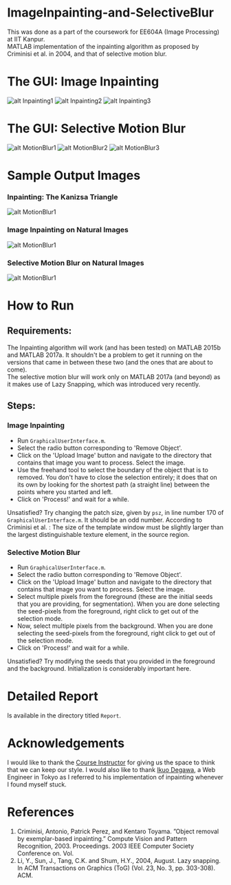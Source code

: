 # ImageInpainting-and-SelectiveBlur
This was done as a part of the coursework for EE604A (Image Processing) at IIT Kanpur.  
MATLAB implementation of the inpainting algorithm as proposed by Criminisi et al. in 2004, and that of selective motion blur.  

# The GUI: Image Inpainting
![alt Inpainting1](https://github.com/TheGalileo/ImageInpainting-and-SelectiveBlur/blob/master/images/GUINothing.JPG)
![alt Inpainting2](https://github.com/TheGalileo/ImageInpainting-and-SelectiveBlur/blob/master/images/GUISolved.png)
![alt Inpainting3](https://github.com/TheGalileo/ImageInpainting-and-SelectiveBlur/blob/master/images/ImageWithOutput.JPG)

# The GUI: Selective Motion Blur
![alt MotionBlur1](https://github.com/TheGalileo/ImageInpainting-and-SelectiveBlur/blob/master/images/OrgImage1.JPG)
![alt MotionBlur2](https://github.com/TheGalileo/ImageInpainting-and-SelectiveBlur/blob/master/images/Something.png)
![alt MotionBlur3](https://github.com/TheGalileo/ImageInpainting-and-SelectiveBlur/blob/master/images/ImgOutput.JPG)

# Sample Output Images
### Inpainting: The Kanizsa Triangle
![alt MotionBlur1](https://github.com/TheGalileo/ImageInpainting-and-SelectiveBlur/blob/master/images/samplebeech.JPG)
### Image Inpainting on Natural Images
![alt MotionBlur1](https://github.com/TheGalileo/ImageInpainting-and-SelectiveBlur/blob/master/images/sample1.JPG)
### Selective Motion Blur on Natural Images
![alt MotionBlur1](https://github.com/TheGalileo/ImageInpainting-and-SelectiveBlur/blob/master/images/sample2.JPG)

# How to Run
## Requirements:
The Inpainting algorithm will work (and has been tested) on MATLAB 2015b and MATLAB 2017a. It shouldn't be a problem to get it running on the versions that came in between these two (and the ones that are about to come).  
The selective motion blur will work only on MATLAB 2017a (and beyond) as it makes use of Lazy Snapping, which was introduced very recently.

## Steps:
### Image Inpainting
 - Run `GraphicalUserInterface.m`.  
 - Select the radio button corresponding to 'Remove Object'.
 - Click on the 'Upload Image' button and navigate to the directory that contains that image you want to process. Select the image.
 - Use the freehand tool to select the boundary of the object that is to removed. You don't have to close the selection entirely; it does that on its own by looking for the shortest path (a straight line) between the points where you started and left.
 - Click on 'Process!' and wait for a while.  
  
Unsatisfied? Try changing the patch size, given by `psz`, in line number 170 of `GraphicalUserInterface.m`. It should be an odd number. According to Criminisi et al. : The size of the template window must be slightly larger than the largest distinguishable texture element, in the source region.

### Selective Motion Blur
 - Run `GraphicalUserInterface.m`.
 - Select the radio button corresponding to 'Remove Object'.
 - Click on the 'Upload Image' button and navigate to the directory that contains that image you want to process. Select the image.
 - Select multiple pixels from the foreground (these are the initial seeds that you are providing, for segmentation). When you are done selecting the seed-pixels from the foreground, right click to get out of the selection mode.
 - Now, select multiple pixels from the background. When you are done selecting the seed-pixels from the foreground, right click to get out of the selection mode.
 - Click on 'Process!' and wait for a while.  
  
Unsatisfied? Try modifying the seeds that you provided in the foreground and the background. Initialization is considerably important here.

# Detailed Report
Is available in the directory titled `Report`.

# Acknowledgements
I would like to thank the [Course Instructor](http://home.iitk.ac.in/~tanaya/Home.html) for giving us the space to think that we can keep our style. I would also like to thank [Ikuo Degawa](https://ikuwow.github.io/), a Web Engineer in Tokyo as I referred to his implementation of inpainting whenever I found myself stuck.

# References
1. Criminisi, Antonio, Patrick Perez, and Kentaro Toyama. ”Object removal by exemplar-based inpainting.” Compute Vision and Pattern Recognition, 2003. Proceedings. 2003 IEEE Computer Society Conference on. Vol.
2. Li, Y., Sun, J., Tang, C.K. and Shum, H.Y., 2004, August. Lazy snapping. In ACM Transactions on Graphics (ToG) (Vol. 23, No. 3, pp. 303-308). ACM.
